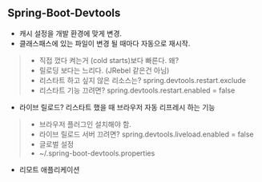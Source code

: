 ## Spring-Boot-Devtools
* 캐시 설정을 개발 환경에 맞게 변경.
* 클래스패스에 있는 파일이 변경 될 때마다 자동으로 재시작.
>    * 직접 껐다 켜는거 (cold starts)보다 빠른다. 왜?
>    * 릴로딩 보다는 느리다. (JRebel 같은건 아님)
>    * 리스타트 하고 싶지 않은 리소스는? spring.devtools.restart.exclude
>    * 리스타트 기능 끄려면? spring.devtools.restart.enabled = false
* 라이브 릴로드? 리스타트 했을 때 브라우저 자동 리프레시 하는 기능
>    * 브라우저 플러그인 설치해야 함.
>    * 라이브 릴로드 서버 끄려면? spring.devtools.liveload.enabled = false
>    * 글로벌 설정
>    * ~/.spring-boot-devtools.properties
* 리모트 애플리케이션
